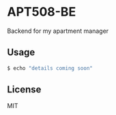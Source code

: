 # APT508-BE

Backend for my apartment manager


## Usage

```bash
$ echo "details coming soon"
```


## License

MIT
